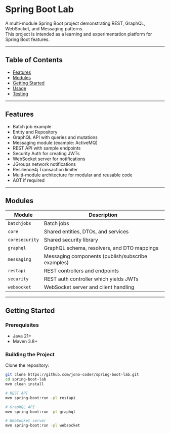 # Spring Boot Lab

A multi-module Spring Boot project demonstrating REST, GraphQL, WebSocket, and Messaging patterns.  
This project is intended as a learning and experimentation platform for Spring Boot features.

---

## Table of Contents

- [Features](#features)
- [Modules](#modules)
- [Getting Started](#getting-started)
- [Usage](#usage)
- [Testing](#testing)

---

## Features

- Batch job example
- Entity and Repository
- GraphQL API with queries and mutations
- Messaging module (example: ActiveMQ)
- REST API with sample endpoints
- Security Auth for creating JWTs
- WebSocket server for notifications
- JGroups network notifications
- Resilience4j Transaction limiter
- Multi-module architecture for modular and reusable code
- AOT if required

---

## Modules

| Module         | Description                                       |
|----------------|---------------------------------------------------|
| `batchjobs`    | Batch jobs                                        |
| `core`         | Shared entities, DTOs, and services               |
| `coresecurity` | Shared security library                           |
| `graphql`      | GraphQL schema, resolvers, and DTO mappings       |
| `messaging`    | Messaging components (publish/subscribe examples) |
| `restapi`      | REST controllers and endpoints                    |
| `security`     | REST auth controller which yields JWTs            |
| `websocket`    | WebSocket server and client handling              |

---

## Getting Started

### Prerequisites

- Java 21+
- Maven 3.8+

### Building the Project

Clone the repository:

```bash
git clone https://github.com/jono-coder/spring-boot-lab.git
cd spring-boot-lab
mvn clean install

# REST API
mvn spring-boot:run -pl restapi

# GraphQL API
mvn spring-boot:run -pl graphql

# WebSocket server
mvn spring-boot:run -pl websocket
